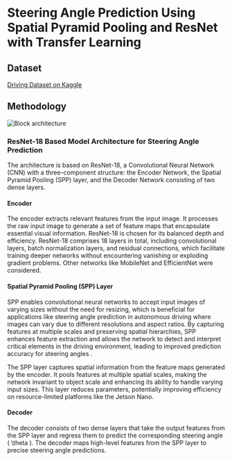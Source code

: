 # Steering Angle Prediction Using Spatial Pyramid Pooling and ResNet with Transfer Learning

## Dataset
[Driving Dataset on Kaggle](https://www.kaggle.com/datasets/vinaypepakayala/driving-dataset/data)

## Methodology
![Block architecture](https://github.com/user-attachments/assets/ab5e06f0-2d1a-43fd-9c7d-7c0ed9188cbf)

### ResNet-18 Based Model Architecture for Steering Angle Prediction

The architecture is based on ResNet-18, a Convolutional Neural Network (CNN) with a three-component structure: the Encoder Network, the Spatial Pyramid Pooling (SPP) layer, and the Decoder Network consisting of two dense layers.


#### Encoder
The encoder extracts relevant features from the input image. It processes the raw input image to generate a set of feature maps that encapsulate essential visual information. ResNet-18 is chosen for its balanced depth and efficiency. ResNet-18 comprises 18 layers in total, including convolutional layers, batch normalization layers, and residual connections, which facilitate training deeper networks without encountering vanishing or exploding gradient problems. Other networks like MobileNet and EfficientNet were considered.

#### Spatial Pyramid Pooling (SPP) Layer
SPP enables convolutional neural networks to accept input images of varying sizes without the need for resizing, which is beneficial for applications like steering angle prediction in autonomous driving where images can vary due to different resolutions and aspect ratios. By capturing features at multiple scales and preserving spatial hierarchies, SPP enhances feature extraction and allows the network to detect and interpret critical elements in the driving environment, leading to improved prediction accuracy for steering angles .

The SPP layer captures spatial information from the feature maps generated by the encoder. It pools features at multiple spatial scales, making the network invariant to object scale and enhancing its ability to handle varying input sizes. This layer reduces parameters, potentially improving efficiency on resource-limited platforms like the Jetson Nano.

#### Decoder
The decoder consists of two dense layers that take the output features from the SPP layer and regress them to predict the corresponding steering angle \( \theta \). The decoder maps high-level features from the SPP layer to precise steering angle predictions.
